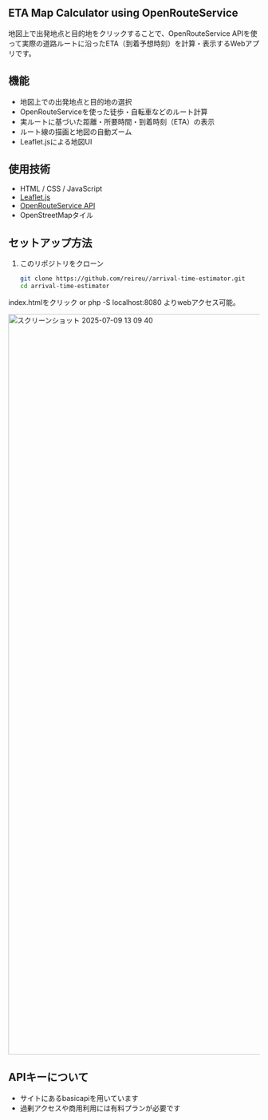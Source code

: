 ## ETA Map Calculator using OpenRouteService

地図上で出発地点と目的地をクリックすることで、OpenRouteService APIを使って実際の道路ルートに沿ったETA（到着予想時刻）を計算・表示するWebアプリです。

## 機能

- 地図上での出発地点と目的地の選択
- OpenRouteServiceを使った徒歩・自転車などのルート計算
- 実ルートに基づいた距離・所要時間・到着時刻（ETA）の表示
- ルート線の描画と地図の自動ズーム
- Leaflet.jsによる地図UI


## 使用技術

- HTML / CSS / JavaScript
- [Leaflet.js](https://leafletjs.com/)
- [OpenRouteService API](https://openrouteservice.org/)
- OpenStreetMapタイル

## セットアップ方法

1. このリポジトリをクローン
    ```bash
    git clone https://github.com/reireu//arrival-time-estimator.git
    cd arrival-time-estimator
    ```

index.htmlをクリック or php -S localhost:8080
よりwebアクセス可能。

<img width="1484" alt="スクリーンショット 2025-07-09 13 09 40" src="https://github.com/user-attachments/assets/a031e082-ef04-477c-bf1c-4389edc6b954" />


## APIキーについて

- サイトにあるbasicapiを用いています
- 過剰アクセスや商用利用には有料プランが必要です


